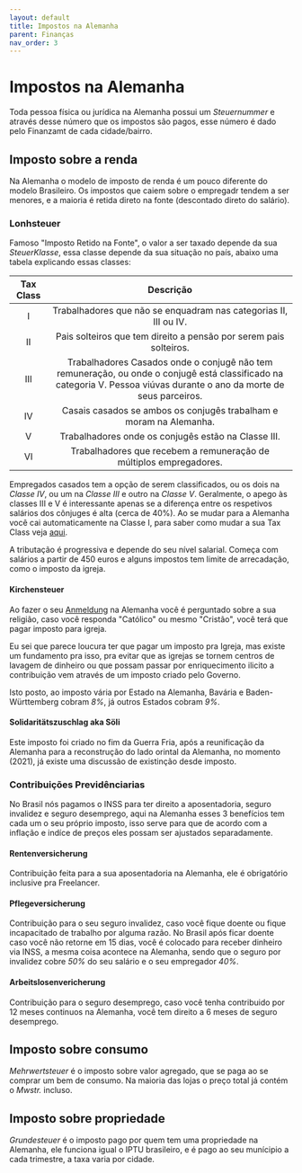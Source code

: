 ```yaml
---
layout: default
title: Impostos na Alemanha
parent: Finanças
nav_order: 3
---
```


# Impostos na Alemanha

Toda pessoa física ou jurídica na Alemanha possui um _Steuernummer_ e através desse número que os impostos são pagos, esse número é dado pelo Finanzamt de cada cidade/bairro.

## Imposto sobre a renda

Na Alemanha o modelo de imposto de renda é um pouco diferente do modelo Brasileiro. Os impostos que caiem sobre o empregadr tendem a ser menores, e a maioria é retida direto na fonte (descontado direto do salário).

### Lonhsteuer

Famoso "Imposto Retido na Fonte", o valor a ser taxado depende da sua *SteuerKlasse*, essa classe depende da sua situação no país, abaixo uma tabela explicando essas classes:

| Tax Class |                                                                               Descrição                                                                               |
| :-------: | :-------------------------------------------------------------------------------------------------------------------------------------------------------------------: |
|     I     |                                                   Trabalhadores que não se enquadram nas categorias II, III ou IV.                                                    |
|    II     |                                                   Pais solteiros que tem direito a pensão por serem pais solteiros.                                                   |
|    III    | Trabalhadores Casados onde o conjugê não tem remuneração, ou onde o conjugê está classificado na categoria V. Pessoa viúvas durante o ano da morte de seus parceiros. |
|    IV     |                                                  Casais casados se ambos os conjugês trabalham e moram na Alemanha.                                                   |
|     V     |                                                          Trabalhadores onde os conjugês estão na Classe III.                                                          |
|    VI     |                                                  Trabalhadores que recebem a remuneração de múltiplos empregadores.                                                   |

Empregados casados tem a opção de serem classificados, ou os dois na *Classe IV*, ou um na *Classe III* e outro na *Classe V*. Geralmente, o apego às classes III e V é interessante apenas se a diferença entre os respetivos salários dos cônjuges é alta (cerca de 40%). Ao se mudar para a Alemanha você cai automaticamente na Classe I, para saber como mudar a sua Tax Class veja [aqui](./mudanca_steuerklasse.md).

A tributação é progressiva e depende do seu nível salarial. Começa com salários a partir de 450 euros e alguns impostos tem limite de arrecadação, como o imposto da igreja.

#### Kirchensteuer

Ao fazer o seu [Anmeldung](./../moradia/anmeldung.md) na Alemanha você é perguntado sobre a sua religião, caso você responda "Católico" ou mesmo "Cristão", você terá que pagar imposto para igreja.

Eu sei que parece loucura ter que pagar um imposto pra Igreja, mas existe um fundamento pra isso, pra evitar que as igrejas se tornem centros de lavagem de dinheiro ou que possam passar por enriquecimento ilicito a contribuição vem através de um imposto criado pelo Governo.

Isto posto, ao imposto vária por Estado na Alemanha, Bavária e Baden-Württemberg cobram *8%*, já outros Estados cobram *9%*.

#### Solidaritätszuschlag aka Söli

Este imposto foi criado no fim da Guerra Fria, após a reunificação da Alemanha para a reconstrução do lado orintal da Alemanha, no momento (2021), já existe uma discussão de existinção desde imposto.

### Contribuições Previdênciarias

No Brasil nós pagamos o INSS para ter direito a aposentadoria, seguro invalidez e seguro desemprego, aqui na Alemanha esses 3 benefícios tem cada um o seu próprio imposto, isso serve para que de acordo com a inflação e indíce de preços eles possam ser ajustados separadamente.

#### Rentenversicherung

Contribuição feita para a sua aposentadoria na Alemanha, ele é obrigatório inclusive pra Freelancer.

#### Pflegeversicherung

Contribuição para o seu seguro invalidez, caso você fique doente ou fique incapacitado de trabalho por alguma razão. No Brasil após ficar doente caso você não retorne em 15 dias, você é colocado para receber dinheiro via INSS, a mesma coisa acontece na Alemanha, sendo que o seguro por invalidez cobre *50%* do seu salário e o seu empregador *40%*.

#### Arbeitslosenvericherung

Contribuição para o seguro desemprego, caso você tenha contribuido por 12 meses continuos na Alemanha, você tem direito a 6 meses de seguro desemprego.

## Imposto sobre consumo

_Mehrwertsteuer_ é o imposto sobre valor agregado, que se paga ao se comprar um bem de consumo. Na maioria das lojas o preço total já contém o _Mwstr._ incluso.

## Imposto sobre propriedade

_Grundesteuer_ é o imposto pago por quem tem uma propriedade na Alemanha, ele funciona igual o IPTU brasileiro, e é pago ao seu munícipio a cada trimestre, a taxa varia por cidade.
